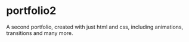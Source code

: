 # portfolio2
A second portfolio, created with just html and css, including animations, transitions and many more.
